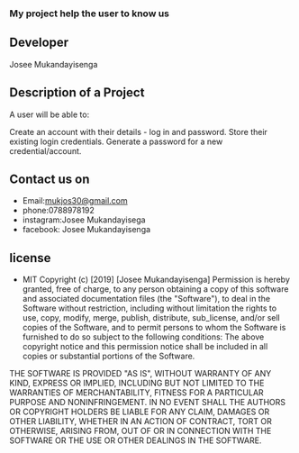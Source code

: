 
### My project help the user  to know us 

## Developer

Josee Mukandayisenga

## Description of a Project
A user will be able to:

Create an account with their details - log in and password.
Store their existing login credentials.
Generate a password for a new credential/account.

## Contact us on
+ Email:mukjos30@gmail.com
+ phone:0788978192
+ instagram:Josee Mukandayisega
+ facebook: Josee Mukandayisenga
 ## license
+ MIT Copyright (c) [2019] [Josee Mukandayisenga]
Permission is hereby granted, free of charge, to any person obtaining a copy of this software and associated documentation files (the "Software"), to deal in the Software without restriction, including without limitation the rights to use, copy, modify, merge, publish, distribute, sub_license, and/or sell copies of the Software, and to permit persons to whom the Software is furnished to do so subject to the following conditions:
The above copyright notice and this permission notice shall be included in all copies or substantial portions of the Software.

THE SOFTWARE IS PROVIDED "AS IS", WITHOUT WARRANTY OF ANY KIND, EXPRESS OR IMPLIED, INCLUDING BUT NOT LIMITED TO THE WARRANTIES OF MERCHANTABILITY, FITNESS FOR A PARTICULAR PURPOSE AND NONINFRINGEMENT. IN NO EVENT SHALL THE AUTHORS OR COPYRIGHT HOLDERS BE LIABLE FOR ANY CLAIM, DAMAGES OR OTHER LIABILITY, WHETHER IN AN ACTION OF CONTRACT, TORT OR OTHERWISE, ARISING FROM, OUT OF OR IN CONNECTION WITH THE SOFTWARE OR THE USE OR OTHER DEALINGS IN THE SOFTWARE.